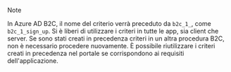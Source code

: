 > [!NOTE]
> In Azure AD B2C, il nome del criterio verrà preceduto da `b2c_1_`, come `b2c_1_sign_up`.  Si è liberi di utilizzare i criteri in tutte le app, sia client che server.  Se sono stati creati in precedenza criteri in un altra procedura B2C, non è necessario procedere nuovamente. È possibile riutilizzare i criteri creati in precedenza nel portale se corrispondono ai requisiti dell'applicazione.
> 
> 

